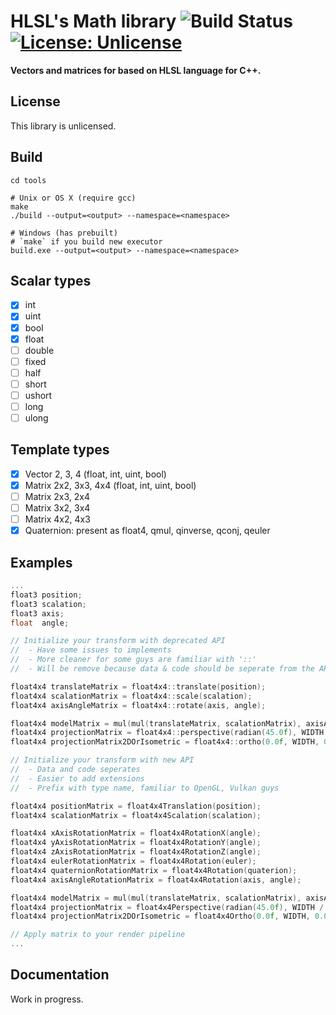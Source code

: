 # HLSL's Math library ![Build Status](https://github.com/maihd/hlslmath/actions/workflows/unit-tests.yml/badge.svg) [![License: Unlicense](https://img.shields.io/badge/license-Unlicense-blue.svg)](http://unlicense.org/)

**Vectors and matrices for based on HLSL language for C++.**
    
## License
This library is unlicensed.

## Build
```
cd tools

# Unix or OS X (require gcc)
make
./build --output=<output> --namespace=<namespace>

# Windows (has prebuilt)
# `make` if you build new executor
build.exe --output=<output> --namespace=<namespace>
```

## Scalar types
* [x] int
* [x] uint
* [x] bool
* [x] float
* [ ] double
* [ ] fixed
* [ ] half
* [ ] short
* [ ] ushort
* [ ] long
* [ ] ulong

## Template types
* [x] Vector 2, 3, 4 (float, int, uint, bool)
* [x] Matrix 2x2, 3x3, 4x4 (float, int, uint, bool)
* [ ] Matrix 2x3, 2x4
* [ ] Matrix 3x2, 3x4
* [ ] Matrix 4x2, 4x3
* [x] Quaternion: present as float4, qmul, qinverse, qconj, qeuler

## Examples
```C++
...
float3 position;
float3 scalation;
float3 axis;
float  angle;

// Initialize your transform with deprecated API
//  - Have some issues to implements
//  - More cleaner for some guys are familiar with '::'
//  - Will be remove because data & code should be seperate from the API, you can use your own code on float4x4 (or any type) if you know that give better result

float4x4 translateMatrix = float4x4::translate(position);
float4x4 scalationMatrix = float4x4::scale(scalation);
float4x4 axisAngleMatrix = float4x4::rotate(axis, angle);

float4x4 modelMatrix = mul(mul(translateMatrix, scalationMatrix), axisAngleMatrix);
float4x4 projectionMatrix = float4x4::perspective(radian(45.0f), WIDTH / HEIGHT, 0.0f, 100.0f);
float4x4 projectionMatrix2DOrIsometric = float4x4::ortho(0.0f, WIDTH, 0.0f, HEIGHT, 0.0f, 1.0f);

// Initialize your transform with new API
//  - Data and code seperates
//  - Easier to add extensions
//  - Prefix with type name, familiar to OpenGL, Vulkan guys

float4x4 positionMatrix = float4x4Translation(position);
float4x4 scalationMatrix = float4x4Scalation(scalation);

float4x4 xAxisRotationMatrix = float4x4RotationX(angle);
float4x4 yAxisRotationMatrix = float4x4RotationY(angle);
float4x4 zAxisRotationMatrix = float4x4RotationZ(angle);
float4x4 eulerRotationMatrix = float4x4Rotation(euler);
float4x4 quaternionRotationMatrix = float4x4Rotation(quaterion);
float4x4 axisAngleRotationMatrix = float4x4Rotation(axis, angle);

float4x4 modelMatrix = mul(mul(translateMatrix, scalationMatrix), axisAngleMatrix);
float4x4 projectionMatrix = float4x4Perspective(radian(45.0f), WIDTH / HEIGHT, 0.0f, 100.0f);
float4x4 projectionMatrix2DOrIsometric = float4x4Ortho(0.0f, WIDTH, 0.0f, HEIGHT, 0.0f, 1.0f);

// Apply matrix to your render pipeline
...
```

## Documentation
Work in progress.